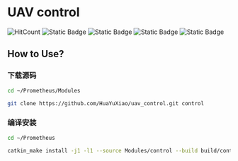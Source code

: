 # UAV control

![HitCount](https://img.shields.io/endpoint?url=https%3A%2F%2Fhits.dwyl.com%2FHuaYuXiao%2Fuav_control.json%3Fcolor%3Dpink)
![Static Badge](https://img.shields.io/badge/ROS-melodic-22314E?logo=ros)
![Static Badge](https://img.shields.io/badge/C%2B%2B-11-00599C?logo=cplusplus)
![Static Badge](https://img.shields.io/badge/Ubuntu-18.04.6-E95420?logo=ubuntu)
![Static Badge](https://img.shields.io/badge/NVIDIA-Jetson_Nano-76B900?LOGO=nvidia)

## How to Use?

### 下载源码

```bash
cd ~/Prometheus/Modules
```

```bash
git clone https://github.com/HuaYuXiao/uav_control.git control
```

### 编译安装

```bash
cd ~/Prometheus
```

```bash
catkin_make install -j1 -l1 --source Modules/control --build build/control
```





